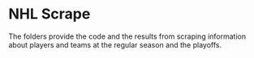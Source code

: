 # NHL Scrape
The folders provide the code and the results from scraping information about players and teams at the regular season and the playoffs.
